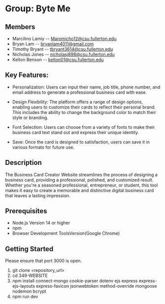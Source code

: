# Group: Byte Me

## Members

- Marcilino Lamiy -- Maromicho12@csu.fullerton.edu
- Bryan Lam -- bryanlam4011@gmail.com
- Timothy Bryant -- tbryant3614@csu.fullerton.edu
- Nicholas Jones -- nicholasj898@csu.fullerton.edu
- Kelton Benson -- kelton01@csu.fullerton.edu

## Key Features:

- Personalization: Users can input their name, job title, phone number, and email address to generate a professional business card with ease.

- Design Flexibility: The platform offers a range of design options, enabling users to customize their cards to reflect their personal brand. This includes the ability to change the background color to match their style or branding.

- Font Selection: Users can choose from a variety of fonts to make their business card text stand out and express their unique identity.

- Save: Once the card is designed to satisfaction, users can save it in various formats for future use.

## Description

The Business Card Creator Website streamlines the process of designing a business card, providing a professional, polished, and customized result.
Whether you're a seasoned professional, entrepreneur, or student, this tool makes it easy to create a memorable and distinctive digital business card that leaves a lasting impression.

## Prerequisites

- Node.js Version 14 or higher
- npm
- Browser Development ToolsVersion(Google Chrome)

## Getting Started

Please ensure that port 3000 is open.

1. git clone <repository_url>
2. cd 349-WEBSITE
5. npm install connect-mongo cookie-parser dotenv ejs express express-ejs-layouts express-favicon jsonwebtoken method-override mongoose nodemon bcrypt 
8. npm run dev
